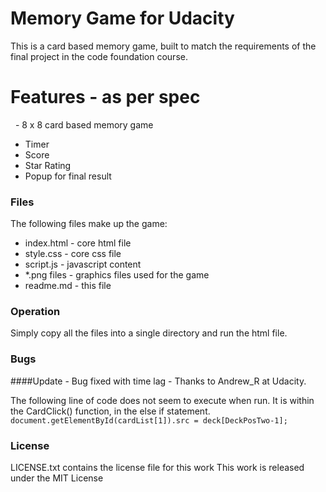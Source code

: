 # Memory Game for Udacity
This is a card based memory game, built to match the requirements of the final project in the code foundation course.
# Features - as per spec
  - 8 x 8 card based memory game  
  - Timer  
  - Score  
  - Star Rating  
  - Popup for final result
  
### Files
The following files make up the game:
* index.html - core html file
* style.css - core css file
* script.js - javascript content
* *.png files - graphics files used for the game
* readme.md - this file
### Operation
Simply copy all the files into a single directory and run the html file.

### Bugs
####Update - Bug fixed with time lag - Thanks to Andrew_R at Udacity. 

The following line of code does not seem to execute when run. 
It is within the CardClick() function, in the else if statement. 
```document.getElementById(cardList[1]).src = deck[DeckPosTwo-1];```

### License
LICENSE.txt contains the license file for this work
This work is released under the MIT License

